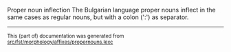 Proper noun inflection
The Bulgarian language proper nouns inflect in the same cases as regular
nouns, but with a colon (':') as separator.

* * *

<small>This (part of) documentation was generated from [src/fst/morphology/affixes/propernouns.lexc](https://github.com/giellalt/lang-bul/blob/main/src/fst/morphology/affixes/propernouns.lexc)</small>
